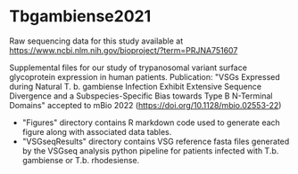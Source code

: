 # Tbgambiense2021
Raw sequencing data for this study available at https://www.ncbi.nlm.nih.gov/bioproject/?term=PRJNA751607

Supplemental files for our study of trypanosomal variant surface glycoprotein expression in human patients.
Publication: "VSGs Expressed during Natural T. b. gambiense Infection Exhibit Extensive Sequence Divergence and a Subspecies-Specific Bias towards Type B N-Terminal Domains" accepted to mBio 2022 (https://doi.org/10.1128/mbio.02553-22)
* "Figures" directory contains R markdown code used to generate each figure along with associated data tables.
* "VSGseqResults" directory contains VSG reference fasta files generated by the VSGseq analysis python pipeline for patients infected with T.b. gambiense or T.b. rhodesiense.
